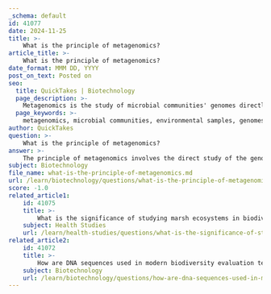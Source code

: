 ```yaml
---
_schema: default
id: 41077
date: 2024-11-25
title: >-
    What is the principle of metagenomics?
article_title: >-
    What is the principle of metagenomics?
date_format: MMM DD, YYYY
post_on_text: Posted on
seo:
  title: QuickTakes | Biotechnology
  page_description: >-
    Metagenomics is the study of microbial communities' genomes directly from environmental samples, enabling research on microbial diversity and functions without the need for traditional culturing methods.
  page_keywords: >-
    metagenomics, microbial communities, environmental samples, genomes, culturing methods, genetic diversity, functional analysis, microbial ecology, taxonomic composition, sequencing, nucleic acids, biotechnology applications
author: QuickTakes
question: >-
    What is the principle of metagenomics?
answer: >-
    The principle of metagenomics involves the direct study of the genomes of microbial communities extracted from environmental samples, bypassing the need to culture individual species in a laboratory setting. This approach is particularly significant because it allows researchers to analyze the vast majority of microorganisms—over 99%—that are difficult or impossible to isolate and grow in traditional laboratory conditions.\n\nMetagenomics encompasses both functional and sequence-based analyses of the collective microbial genomes present in a sample. By examining these genomes, scientists can gain insights into the diversity, interactions, and functions of microbial communities. This is crucial because microbes typically exist in complex communities where they interact with one another through the exchange of nutrients, metabolites, and signaling molecules.\n\nThe methodology of metagenomics includes the extraction of nucleic acids from environmental samples, which can be derived from various habitats, including soil, water, and even the human microbiome. The data obtained can reveal not only the taxonomic composition of these communities but also their functional potential, such as the presence of genes encoding novel enzymes that may have applications in biotechnology.\n\nIn summary, metagenomics represents a powerful tool in microbial ecology, enabling researchers to explore the genetic diversity and functional capabilities of microbial communities in their natural environments, thus overcoming the limitations posed by traditional culturing methods.
subject: Biotechnology
file_name: what-is-the-principle-of-metagenomics.md
url: /learn/biotechnology/questions/what-is-the-principle-of-metagenomics
score: -1.0
related_article1:
    id: 41075
    title: >-
        What is the significance of studying marsh ecosystems in biodiversity research?
    subject: Health Studies
    url: /learn/health-studies/questions/what-is-the-significance-of-studying-marsh-ecosystems-in-biodiversity-research
related_article2:
    id: 41072
    title: >-
        How are DNA sequences used in modern biodiversity evaluation techniques?
    subject: Biotechnology
    url: /learn/biotechnology/questions/how-are-dna-sequences-used-in-modern-biodiversity-evaluation-techniques
---
```


&nbsp;